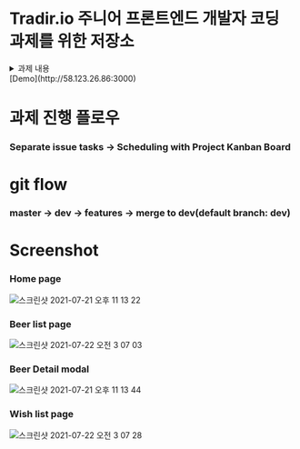 # Tradir.io 주니어 프론트엔드 개발자 코딩 과제를 위한 저장소

<details>
<summary>과제 내용</summary>


## FrontEnd Coding Test Template

안녕하세요, 
Tradir.io에 지원해 주셔서 감사합니다.

Tradir.io 주니어 프론트엔드 개발자 코딩 테스트 기본 템플릿입니다.  
해당 repository를 클론 하셔서 아래 명시된 항목들만 완성해 주시면 됩니다.  
과제에만 집중하실 수 있게 기본적인 세팅은 미리 되어있습니다.

### Instructions

Use the following open api to get data for the table: https://api.punkapi.com/v2/beers  
The api returns a list of Beer Objects.

#### Styling

* Use Styled Components to style your project
* Ant Design can be used for basic components (https://ant.design/components/overview/)

#### Required

* Redirect users to ``/home`` when they first arrive

* Create a Link to a ``/beerlist`` page on the homepage

* Create a page with a table for the list of Beers (material table can be used https://material-table.com/#/docs/get-started)
  - when a column header is drag and dropped, the new column order should be stored in redux so that the order is maintained even when a user moves between ``/home`` and ``/beerlist``

* When a beer name is clicked on, a modal should appear containing all the info of the selected beer

* Create a filter so that users can filter the beers by ``abv`` range ex)"5-6", "6-7"
  - multiselection should be available

#### Optional

* Create a Shopping basket to add and remove beers from  
  - Shopping basket should be accessible from both ``/home`` and ``/beerlist``

### Grading Standards

* Completion of the required functionalities(50%)
* Code Quality (35%)
* UI/UX Design (15%)

*Additional features can be added if the tester wishes to display more than the required functionalities

과제 진행 중 추가적인 문의 사항이 있으실 경우, 언제든지 편하게 연락 주시기 바랍니다.
</details>
[Demo](http://58.123.26.86:3000)

# 과제 진행 플로우
### Separate issue tasks -> Scheduling with Project Kanban Board

# git flow
### master -> dev -> features -> merge to dev(default branch: dev)

# Screenshot
### Home page

![스크린샷 2021-07-21 오후 11 13 22](https://user-images.githubusercontent.com/56540563/126503942-2aac1c54-3992-4848-9a60-873fe07ea5dc.png)


### Beer list page

![스크린샷 2021-07-22 오전 3 07 03](https://user-images.githubusercontent.com/56540563/126539446-ad30f626-2cc4-4917-9983-a64bf23ca0df.png)


### Beer Detail modal

![스크린샷 2021-07-21 오후 11 13 44](https://user-images.githubusercontent.com/56540563/126504036-80ac4cf7-e5b0-48e3-9eb3-b977dc640b08.png)


### Wish list page

![스크린샷 2021-07-22 오전 3 07 28](https://user-images.githubusercontent.com/56540563/126539531-8823c7f9-8e6d-43e1-96f9-f86342790137.png)

